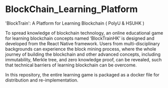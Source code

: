 # BlockChain_Learning_Platform
'BlockTrain': A Platform for Learning Blockchain ( PolyU &amp; HSUHK )

To spread knowledge of blockchain technology, an online educational game for learning blockchain concepts named ‘BlockTrainHK’ is designed and developed from the React Native framework. Users from multi-disciplinary backgrounds can experience the block mining process, where the whole journey of building the blockchain and other advanced concepts, including immutability, Merkle tree, and zero knowledge proof, can be revealed, such that technical barriers of learning blockchain can be overcome. 

In this repository, the entire learning game is packaged as a docker file for distribution and re-implementation. 
